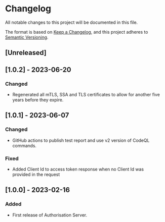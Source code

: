# Changelog
All notable changes to this project will be documented in this file.

The format is based on [Keep a Changelog](https://keepachangelog.com/en/1.0.0/),
and this project adheres to [Semantic Versioning](https://semver.org/spec/v2.0.0.html).

## [Unreleased]

## [1.0.2] - 2023-06-20

### Changed
- Regenerated all mTLS, SSA and TLS certificates to allow for another five years before they expire.

## [1.0.1] - 2023-06-07

### Changed
- GitHub actions to publish test report and use v2 version of CodeQL commands.

### Fixed 
- Added Client Id to access token response when no Client Id was provided in the request

## [1.0.0] - 2023-02-16

### Added
- First release of Authorisation Server.
